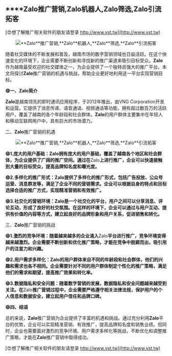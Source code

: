 ## ****Zalo**推广营销,**Zalo**机器人,**Zalo**筛选,**Zalo**引流拓客**

[😍想了解推广相关软件的朋友请登录 http://www.vst.tw](http://www.vst.tw)

 <center><img src="https://vst.tw/MP4/tuiguang/png/6.png" alt="**Zalo**推广营销,**Zalo**机器人,**Zalo**筛选,**Zalo**引流拓客"></center>

随着社交媒体的不断发展和普及，越南市场的数字营销领域也日益活跃。在这个快速变化的环境下，企业需要不断创新和寻找新的推广渠道来吸引目标受众。**Zalo**作为越南最受欢迎的社交媒体之一，为企业提供了一个独特且强大的推广平台。本文将探讨**Zalo**推广营销的机遇与挑战，帮助企业更好地利用这一平台实现营销目标。

**😄一、**Zalo**简介**

**Zalo**是越南领先的即时通讯应用程序，于2012年推出，由VNG Corporation开发和运营。它提供了消息传递、语音通话、视频通话等功能，拥有超过数百万的活跃用户，覆盖了越南的各个年龄段和社会群体。**Zalo**的用户群体主要集中在年轻人和移动互联网用户中，具有巨大的市场潜力。

二、**Zalo**推广营销的机遇

 <center><img src="https://vst.tw/MP4/tuiguang/png/1.png" alt="**Zalo**推广营销,**Zalo**机器人,**Zalo**筛选,**Zalo**引流拓客"></center>

**😄1.庞大的用户基础：**Zalo**拥有庞大的用户基础，覆盖了越南各个地区和社会群体，为企业提供了广阔的推广空间。通过在**Zalo**上进行推广，企业可以快速接触到大量的目标受众，提高品牌知名度和曝光度。**

**😄2.多样化的推广形式：**Zalo**提供了多样化的推广形式，包括广告投放、公众号运营、消息群发等，满足了企业不同的营销需求。企业可以根据自身的特点和目标选择合适的推广方式，实现精准营销和有效推广。**

**😄3.社交化的营销环境：**Zalo**是一个社交化的平台，用户之间可以分享消息、评论互动，形成了良好的社交氛围。在这样的环境下，企业可以通过与用户互动、提供有价值的内容等方式，建立起良好的品牌形象和用户关系，促进销售和转化。**

三、**Zalo**推广营销的挑战

**😄1.激烈的竞争环境：随着越来越多的企业涌入**Zalo**平台进行推广，竞争环境变得越来越激烈。企业需要不断创新和优化推广策略，才能在竞争中脱颖而出，吸引用户的注意力和兴趣。**

**😄2.用户需求多样化：**Zalo**的用户群体来自不同的年龄段和社会群体，他们的兴趣和需求也各不相同。企业需要针对不同的用户群体制定个性化的推广策略，满足他们的需求和期望，提高推广效果和转化率。**

**😄3.数据隐私和安全问题：随着数字营销的发展，数据隐私和安全问题越来越受到关注。在**Zalo**推广营销过程中，企业需要严格遵守相关法律法规，保护用户的个人信息和数据安全，建立起用户信任和品牌口碑。**

**😄四、结语**

总的来说，**Zalo**推广营销为企业提供了丰富的机遇和挑战。通过充分利用**Zalo**平台的优势，企业可以实现精准营销、有效推广，提高品牌知名度和销售业绩。但同时，企业也需要面对激烈的竞争环境、用户需求多样化等挑战，不断优化和调整推广策略，才能在**Zalo**推广营销中取得成功。

[😍想了解推广相关软件的朋友请登录 http://www.vst.tw](http://www.vst.tw)



